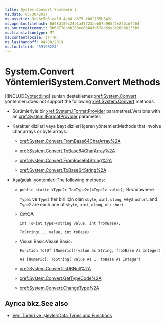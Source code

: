 ```yaml
---
title: System.Convert Yöntemleri
ms.date: 03/30/2017
ms.assetid: 3ca6c5b6-ea5d-4ab0-b675-f082135b342c
ms.openlocfilehash: 0d98d159c24e1a47723aeb07a9654fe22b1d9464
ms.sourcegitcommit: 5b6d778ebb269ee6684fb57ad69a8c28b06235b9
ms.translationtype: MT
ms.contentlocale: tr-TR
ms.lasthandoff: 04/08/2019
ms.locfileid: "59198224"
---
```

# <a name="systemconvert-methods"></a><span data-ttu-id="6f12a-102">System.Convert Yöntemleri</span><span class="sxs-lookup"><span data-stu-id="6f12a-102">System.Convert Methods</span></span>
[!INCLUDE[vbtecdlinq](../../../../../../includes/vbtecdlinq-md.md)] <span data-ttu-id="6f12a-103">şunları desteklemez <xref:System.Convert> yöntemleri.</span><span class="sxs-lookup"><span data-stu-id="6f12a-103">does not support the following <xref:System.Convert> methods.</span></span>  
  
-   <span data-ttu-id="6f12a-104">Sürümleriyle bir <xref:System.IFormatProvider> parametresi.</span><span class="sxs-lookup"><span data-stu-id="6f12a-104">Versions with an <xref:System.IFormatProvider> parameter.</span></span>  
  
-   <span data-ttu-id="6f12a-105">Karakter dizileri veya bayt dizileri içeren yöntemler:</span><span class="sxs-lookup"><span data-stu-id="6f12a-105">Methods that involve char arrays or byte arrays:</span></span>  
  
    -   <xref:System.Convert.FromBase64CharArray%2A>  
  
    -   <xref:System.Convert.ToBase64CharArray%2A>  
  
    -   <xref:System.Convert.FromBase64String%2A>  
  
    -   <xref:System.Convert.ToBase64String%2A>  
  
-   <span data-ttu-id="6f12a-106">Aşağıdaki yöntemleri:</span><span class="sxs-lookup"><span data-stu-id="6f12a-106">The following methods:</span></span>  
  
    -   `public static <Type2> To<Type2>(<Type1> value);` <span data-ttu-id="6f12a-107">Burada</span><span class="sxs-lookup"><span data-stu-id="6f12a-107">where</span></span>  
  
         `Type1` <span data-ttu-id="6f12a-108">ve `Type2` her biri için olan `sbyte`, `uint`, `ulong`, veya `ushort`.</span><span class="sxs-lookup"><span data-stu-id="6f12a-108">and `Type2` are each one of `sbyte`, `uint`, `ulong`, or `ushort`.</span></span>  
  
    -   <span data-ttu-id="6f12a-109">C#:</span><span class="sxs-lookup"><span data-stu-id="6f12a-109">C#:</span></span>  
  
         `int To<int type>(string value, int fromBase),`  
  
         `ToString(... value, int toBase)`  
  
    -   <span data-ttu-id="6f12a-110">Visual Basic:</span><span class="sxs-lookup"><span data-stu-id="6f12a-110">Visual Basic:</span></span>  
  
         `Function To(Of [Numeric])(value as String, fromBase As Integer)`  
  
         `As [Numeric], ToString( value As …, toBase As Integer)`  
  
    -   <xref:System.Convert.IsDBNull%2A>  
  
    -   <xref:System.Convert.GetTypeCode%2A>  
  
    -   <xref:System.Convert.ChangeType%2A>  
  
## <a name="see-also"></a><span data-ttu-id="6f12a-111">Ayrıca bkz.</span><span class="sxs-lookup"><span data-stu-id="6f12a-111">See also</span></span>

- [<span data-ttu-id="6f12a-112">Veri Türleri ve İşlevleri</span><span class="sxs-lookup"><span data-stu-id="6f12a-112">Data Types and Functions</span></span>](../../../../../../docs/framework/data/adonet/sql/linq/data-types-and-functions.md)
